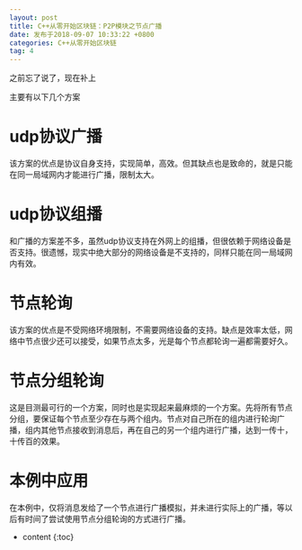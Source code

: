 ```yaml
---
layout: post
title: C++从零开始区块链：P2P模块之节点广播
date: 发布于2018-09-07 10:33:22 +0800
categories: C++从零开始区块链
tag: 4
---
```


之前忘了说了，现在补上  

<!-- more -->
主要有以下几个方案

# udp协议广播

该方案的优点是协议自身支持，实现简单，高效。但其缺点也是致命的，就是只能在同一局域网内才能进行广播，限制太大。

# udp协议组播

和广播的方案差不多，虽然udp协议支持在外网上的组播，但很依赖于网络设备是否支持。很遗憾，现实中绝大部分的网络设备是不支持的，同样只能在同一局域网内有效。

# 节点轮询

该方案的优点是不受网络环境限制，不需要网络设备的支持。缺点是效率太低，网络中节点很少还可以接受，如果节点太多，光是每个节点都轮询一遍都需要好久。

# 节点分组轮询

这是目测最可行的一个方案，同时也是实现起来最麻烦的一个方案。先将所有节点分组，要保证每个节点至少存在与两个组内。节点对自己所在的组内进行轮询广播，组内其他节点接收到消息后，再在自己的另一个组内进行广播，达到一传十，十传百的效果。

# 本例中应用

在本例中，仅将消息发给了一个节点进行广播模拟，并未进行实际上的广播，等以后有时间了尝试使用节点分组轮询的方式进行广播。

* content
{:toc}


